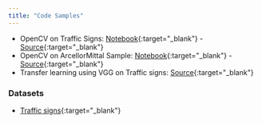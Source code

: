 ```yaml
---
title: "Code Samples"
---
```


- OpenCV on Traffic Signs: [Notebook](../code/OpenCV-Trafficsigns.html){:target="_blank"} - [Source](../code/OpenCV-Trafficsigns.ipynb){:target="_blank"}
- OpenCV on ArcellorMittal Sample: [Notebook](../code/OpenCV-AM.html){:target="_blank"} - [Source](../code/OpenCV-AM.ipynb){:target="_blank"}
- Transfer learning using VGG on Traffic signs: [Source](../code/tensorflow_vgg.py){:target="_blank"}

### Datasets

- [Traffic signs](../code/trafficsign_data/train.zip){:target="_blank"}